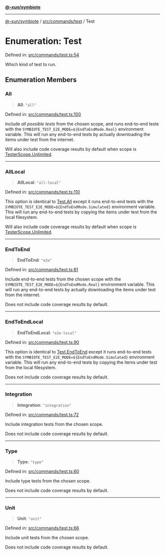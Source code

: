 [**@-xun/symbiote**](../../../../README.md)

***

[@-xun/symbiote](../../../../README.md) / [src/commands/test](../README.md) / Test

# Enumeration: Test

Defined in: [src/commands/test.ts:54](https://github.com/Xunnamius/symbiote/blob/f7710f4f934dcf5d1854513049f64b1f4706241a/src/commands/test.ts#L54)

Which kind of test to run.

## Enumeration Members

### All

> **All**: `"all"`

Defined in: [src/commands/test.ts:100](https://github.com/Xunnamius/symbiote/blob/f7710f4f934dcf5d1854513049f64b1f4706241a/src/commands/test.ts#L100)

Include _all possible tests_ from the chosen scope, and runs end-to-end
tests with the `SYMBIOTE_TEST_E2E_MODE=${EndToEndMode.Real}` environment
variable. This will run any end-to-end tests by actually downloading the
items under test from the internet.

Will also include code coverage results by default when scope is
[TesterScope.Unlimited](../../../configure/enumerations/DefaultGlobalScope.md#unlimited).

***

### AllLocal

> **AllLocal**: `"all-local"`

Defined in: [src/commands/test.ts:110](https://github.com/Xunnamius/symbiote/blob/f7710f4f934dcf5d1854513049f64b1f4706241a/src/commands/test.ts#L110)

This option is identical to [Test.All](#all) except it runs end-to-end
tests with the `SYMBIOTE_TEST_E2E_MODE=${EndToEndMode.Simulated}`
environment variable. This will run any end-to-end tests by copying the
items under test from the local filesystem.

Will also include code coverage results by default when scope is
[TesterScope.Unlimited](../../../configure/enumerations/DefaultGlobalScope.md#unlimited).

***

### EndToEnd

> **EndToEnd**: `"e2e"`

Defined in: [src/commands/test.ts:81](https://github.com/Xunnamius/symbiote/blob/f7710f4f934dcf5d1854513049f64b1f4706241a/src/commands/test.ts#L81)

Include end-to-end tests from the chosen scope with the
`SYMBIOTE_TEST_E2E_MODE=${EndToEndMode.Real}` environment variable. This
will run any end-to-end tests by actually downloading the items under test
from the internet.

Does not include code coverage results by default.

***

### EndToEndLocal

> **EndToEndLocal**: `"e2e-local"`

Defined in: [src/commands/test.ts:90](https://github.com/Xunnamius/symbiote/blob/f7710f4f934dcf5d1854513049f64b1f4706241a/src/commands/test.ts#L90)

This option is identical to [Test.EndToEnd](#endtoend) except it runs end-to-end
tests with the `SYMBIOTE_TEST_E2E_MODE=${EndToEndMode.Simulated}`
environment variable. This will run any end-to-end tests by copying the
items under test from the local filesystem.

Does not include code coverage results by default.

***

### Integration

> **Integration**: `"integration"`

Defined in: [src/commands/test.ts:72](https://github.com/Xunnamius/symbiote/blob/f7710f4f934dcf5d1854513049f64b1f4706241a/src/commands/test.ts#L72)

Include integration tests from the chosen scope.

Does not include code coverage results by default.

***

### Type

> **Type**: `"type"`

Defined in: [src/commands/test.ts:60](https://github.com/Xunnamius/symbiote/blob/f7710f4f934dcf5d1854513049f64b1f4706241a/src/commands/test.ts#L60)

Include type tests from the chosen scope.

Does not include code coverage results by default.

***

### Unit

> **Unit**: `"unit"`

Defined in: [src/commands/test.ts:66](https://github.com/Xunnamius/symbiote/blob/f7710f4f934dcf5d1854513049f64b1f4706241a/src/commands/test.ts#L66)

Include unit tests from the chosen scope.

Does not include code coverage results by default.
